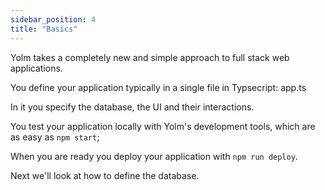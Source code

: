 ```yaml
---
sidebar_position: 4
title: "Basics"
---
```


Yolm takes a completely new and simple approach to full stack web applications.

You define your application typically in a single file in Typsecript: app.ts

In it you specify the database, the UI and their interactions.

You test your application locally with Yolm's development tools, which are as easy as `npm start`;

When you are ready you deploy your application with `npm run deploy`.

Next we'll look at how to define the database.



